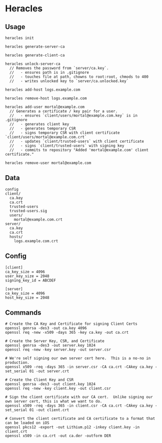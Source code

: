 # Heracles

## Usage

    heracles init

    heracles generate-server-ca

    heracles generate-client-ca

    heracles unlock-server-ca
      // Removes the password from `server/ca.key`.
      //   - ensures path is in .gitignore
      //   - touches file at path, chowns to root:root, chmods to 400
      //   - writes unlocked key to `server/ca.unlocked.key`

    heracles add-host logs.example.com

    heracles remove-host logs.example.com

    heracles add-user mortal@example.com
      // Generates a certificate / key pair for a user.
      //   - ensures `client/users/mortal@example.com.key` is in .gitignore
      //   - generates client key
      //   - generates temporary CSR
      //   - signs temporary CSR with client certificate `client/users/mortal@example.com.crt`
      //   - updates `client/trusted-users` with client certificate
      //   - signs `client/trusted-users` with signing key
      //   - commits to repository "Added 'mortal@example.com' client certificate."

    heracles remove-user mortal@example.com

## Data

    config
    client/
      ca.key
      ca.crt
      trusted-users
      trusted-users.sig
      users/
        mortal@example.com.crt
    server/
      ca.key
      ca.crt
      hosts/
        logs.example.com.crt

## Config

    [client]
    ca_key_size = 4096
    user_key_size = 2048
    signing_key_id = ABCDEF

    [server]
    ca_key_size = 4096
    host_key_size = 2048

## Commands

    # Create the CA Key and Certificate for signing Client Certs
    openssl genrsa -des3 -out ca.key 4096
    openssl req -new -x509 -days 365 -key ca.key -out ca.crt

    # Create the Server Key, CSR, and Certificate
    openssl genrsa -des3 -out server.key 1024
    openssl req -new -key server.key -out server.csr

    # We're self signing our own server cert here.  This is a no-no in production.
    openssl x509 -req -days 365 -in server.csr -CA ca.crt -CAkey ca.key -set_serial 01 -out server.crt

    # Create the Client Key and CSR
    openssl genrsa -des3 -out client.key 1024
    openssl req -new -key client.key -out client.csr

    # Sign the client certificate with our CA cert.  Unlike signing our own server cert, this is what we want to do.
    openssl x509 -req -days 365 -in client.csr -CA ca.crt -CAkey ca.key -set_serial 01 -out client.crt

    # Convert the client certificate and CA certificate to a format that can be loaded on iOS
    openssl pkcs12 -export -out Lithium.p12 -inkey client.key -in client.crt
    openssl x509 -in ca.crt -out ca.der -outform DER



